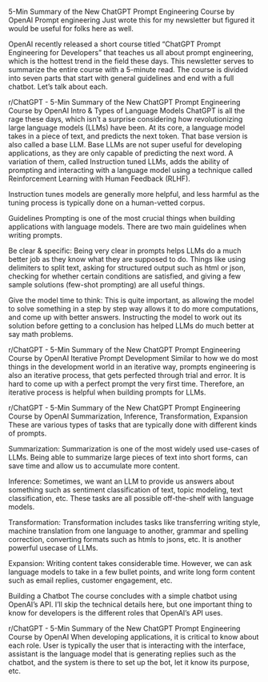 5-Min Summary of the New ChatGPT Prompt Engineering Course by OpenAI
Prompt engineering 
Just wrote this for my newsletter but figured it would be useful for folks here as well.

OpenAI recently released a short course titled “ChatGPT Prompt Engineering for Developers” that teaches us all about prompt engineering, which is the hottest trend in the field these days. This newsletter serves to summarize the entire course with a 5-minute read. The course is divided into seven parts that start with general guidelines and end with a full chatbot. Let’s talk about each.

r/ChatGPT - 5-Min Summary of the New ChatGPT Prompt Engineering Course by OpenAI
Intro & Types of Language Models
ChatGPT is all the rage these days, which isn’t a surprise considering how revolutionizing large language models (LLMs) have been. At its core, a language model takes in a piece of text, and predicts the next token. That base version is also called a base LLM. Base LLMs are not super useful for developing applications, as they are only capable of predicting the next word. A variation of them, called Instruction tuned LLMs, adds the ability of prompting and interacting with a language model using a technique called Reinforcement Learning with Human Feedback (RLHF).

Instruction tunes models are generally more helpful, and less harmful as the tuning process is typically done on a human-vetted corpus.

Guidelines
Prompting is one of the most crucial things when building applications with language models. There are two main guidelines when writing prompts.

Be clear & specific: Being very clear in prompts helps LLMs do a much better job as they know what they are supposed to do. Things like using delimiters to split text, asking for structured output such as html or json, checking for whether certain conditions are satisfied, and giving a few sample solutions (few-shot prompting) are all useful things.

Give the model time to think: This is quite important, as allowing the model to solve something in a step by step way allows it to do more computations, and come up with better answers. Instructing the model to work out its solution before getting to a conclusion has helped LLMs do much better at say math problems.



r/ChatGPT - 5-Min Summary of the New ChatGPT Prompt Engineering Course by OpenAI
Iterative Prompt Development
Similar to how we do most things in the development world in an iterative way, prompts engineering is also an iterative process, that gets perfected through trial and error. It is hard to come up with a perfect prompt the very first time. Therefore, an iterative process is helpful when building prompts for LLMs.

r/ChatGPT - 5-Min Summary of the New ChatGPT Prompt Engineering Course by OpenAI
Summarization, Inference, Transformation, Expansion
These are various types of tasks that are typically done with different kinds of prompts.

Summarization: Summarization is one of the most widely used use-cases of LLMs. Being able to summarize large pieces of text into short forms, can save time and allow us to accumulate more content.

Inference: Sometimes, we want an LLM to provide us answers about something such as sentiment classification of text, topic modeling, text classification, etc. These tasks are all possible off-the-shelf with language models.

Transformation: Transformation includes tasks like transferring writing style, machine translation from one language to another, grammar and spelling correction, converting formats such as htmls to jsons, etc. It is another powerful usecase of LLMs.

Expansion: Writing content takes considerable time. However, we can ask language models to take in a few bullet points, and write long form content such as email replies, customer engagement, etc.

Building a Chatbot
The course concludes with a simple chatbot using OpenAI’s API. I’ll skip the technical details here, but one important thing to know for developers is the different roles that OpenAI’s API uses.

r/ChatGPT - 5-Min Summary of the New ChatGPT Prompt Engineering Course by OpenAI
When developing applications, it is critical to know about each role. User is typically the user that is interacting with the interface, assistant is the language model that is generating replies such as the chatbot, and the system is there to set up the bot, let it know its purpose, etc.
